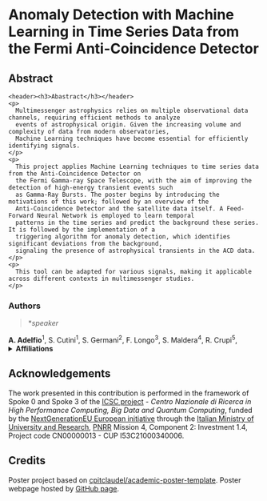 # Anomaly Detection with Machine Learning in Time Series Data from the Fermi Anti-Coincidence Detector

<!--
in [*European AI for Fundamental Physics Conference 2024*](https://www.aanmelder.nl/eucaifcon24) (EuCAIFCon24)

[![](https://img.shields.io/badge/indico-event-black?style=flat&logoColor=white)](https://indico.nikhef.nl/event/4875)
[![](https://img.shields.io/badge/indico-contribution-c48e48?style=flat&logoColor=white)](https://indico.nikhef.nl/event/4875/contributions/20381)
[![](https://img.shields.io/badge/HTML-poster-E34F26?style=flat&logo=HTML5&logoColor=white)](https://lamarrsim.github.io/poster-eucaifcon24-lamarr/poster.html)
[![](https://img.shields.io/badge/PDF-poster-EC1C24?style=flat&logo=Adobe%20Acrobat%20Reader&logoColor=white)](https://indico.nikhef.nl/event/4875/contributions/20381/attachments/8148/11608/lamarr_poster_eucaifcon24.pdf)
[![](https://img.shields.io/badge/arXiv-2303.11428-B31B1B?style=flat&logoColor=white)](https://arxiv.org/abs/2303.11428)
[![](https://img.shields.io/badge/J%20Phys:%20Conf%20Ser-(1525)012097-236fb5?style=flat&logoColor=white)](https://dx.doi.org/10.1088/1742-6596/1525/1/012097)
[![](https://img.shields.io/badge/PoS-(CompTools2021)034-78a434?style=flat&logoColor=white)](https://pos.sissa.it/409/034)
-->

## Abstract

    <header><h3>Abastract</h3></header>
    <p>
      Multimessenger astrophysics relies on multiple observational data channels, requiring efficient methods to analyze 
      events of astrophysical origin. Given the increasing volume and complexity of data from modern observatories, 
      Machine Learning techniques have become essential for efficiently identifying signals.
    </p>
    <p>
      This project applies Machine Learning techniques to time series data from the Anti-Coincidence Detector on 
      the Fermi Gamma-ray Space Telescope, with the aim of improving the detection of high-energy transient events such 
      as Gamma-Ray Bursts. The poster begins by introducing the motivations of this work; followed by an overview of the 
      Anti-Coincidence Detector and the satellite data itself. A Feed-Forward Neural Network is employed to learn temporal 
      patterns in the time series and predict the background these series. It is followed by the implementation of a 
      triggering algorithm for anomaly detection, which identifies significant deviations from the background, 
      signaling the presence of astrophysical transients in the ACD data.
    </p>
    <p>
      This tool can be adapted for various signals, making it applicable across different contexts in multimessenger studies.
    </p>
### Authors

> *_speaker_

  <span class="medium">
    <a property="author"><strong>A. Adelfio</strong><sup>1</sup></a>,
    <a property="author">S. Cutini<sup>1</sup></a>,
    <a property="author">S. Germani<sup>2</sup></a>,
    <a property="author">F. Longo<sup>3</sup></a>,
    <a property="author">S. Maldera<sup>4</sup></a>,
    <a property="author">R. Crupi<sup>5</sup></a>,
  </span>

<details>
  <summary><b>Affiliations</b></summary>
  <span class="normal">
    <sup>1</sup><a property="sourceOrganization">INFN-Perugia</a>,
    <sup>2</sup><a property="sourceOrganization">University of Perugia</a>,
    <sup>3</sup><a property="sourceOrganization">INFN-Trieste</a>,
    <sup>4</sup><a property="sourceOrganization">INFN-Torino</a>,
    <sup>5</sup><a property="sourceOrganization">University of Udine</a>,
    {# <sup>a</sup><a property="sourceOrganization">Istituto Nazionale di Fisica Nucleare (INFN), CNAF, Italy</a> #}
  </span>
</details>

## Acknowledgements

The work presented in this contribution is performed in the framework of Spoke 0 and Spoke 3 of the [ICSC project](https://www.supercomputing-icsc.it/en) - _Centro Nazionale di Ricerca in High Performance Computing, Big Data and Quantum Computing_, funded by the [NextGenerationEU European initiative](https://next-generation-eu.europa.eu) through the [Italian Ministry of University and Research](https://www.mur.gov.it), [PNRR](https://www.italiadomani.gov.it) Mission 4, Component 2: Investment 1.4, Project code CN00000013 - CUP I53C21000340006.

## Credits

Poster project based on [cpitclaudel/academic-poster-template](https://github.com/cpitclaudel/academic-poster-template). Poster webpage hosted by [GitHub page](https://pages.github.com).
